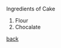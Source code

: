 Ingredients of Cake
1. Flour
2. Chocalate

[back](https://safiakhanam.github.io/RedvelvetCake/README.md)